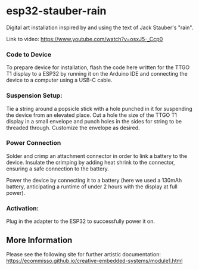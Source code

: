 # esp32-stauber-rain
Digital art installation inspired by and using the text of Jack Stauber's "rain". 

Link to video: https://www.youtube.com/watch?v=osxJ5-_Ccp0

### Code to Device

To prepare device for installation, flash the code here written for the TTGO T1 display to a ESP32 by running it on the Arduino IDE and connecting the device to a computer using a USB-C cable.

### Suspension Setup:

Tie a string around a popsicle stick with a hole punched in it for suspending the device from an elevated place. Cut a hole the size of the TTGO T1 display in a small envelope and punch holes in the sides for string to be threaded through. Customize the envelope as desired.

### Power Connection

Solder and crimp an attachment connector in order to link a battery to the device. Insulate the crimping by adding heat shrink to the connector, ensuring a safe connection to the battery.

Power the device by connecting it to a battery (here we used a 130mAh battery, anticipating a runtime of under 2 hours with the display at full power).

### Activation:

Plug in the adapter to the ESP32 to successfully power it on.

## More Information

Please see the following site for further artistic documentation: 
https://ecommisso.github.io/creative-embedded-systems/module1.html

